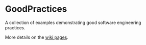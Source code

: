 # GoodPractices

A collection of examples demonstrating good software engineering practices.

More details on the [wiki pages](https://github.com/digiront/GoodPractices/wiki).
